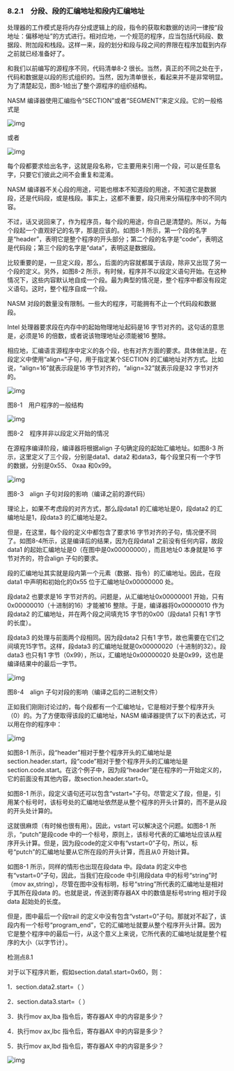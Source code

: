 ### 8.2.1　分段、段的汇编地址和段内汇编地址

处理器的工作模式是将内存分成逻辑上的段，指令的获取和数据的访问一律按“段地址：偏移地址”的方式进行。相对应地，一个规范的程序，应当包括代码段、数据段、附加段和栈段。这样一来，段的划分和段与段之间的界限在程序加载到内存之前就已经准备好了。

和我们以前编写的源程序不同，代码清单8-2 很长。当然，真正的不同之处在于，代码和数据是以段的形式组织的。当然，因为清单很长，看起来并不是非常明显。为了清楚起见，图8-1给出了整个源程序的组织结构。

NASM 编译器使用汇编指令“SECTION”或者“SEGMENT”来定义段。它的一般格式是

![img](../0-Assets/Epubook/x86汇编语言从实模式到保护模式_李忠_等_Z_Library/images/00245.jpeg)

或者

![img](../0-Assets/Epubook/x86汇编语言从实模式到保护模式_李忠_等_Z_Library/images/00246.jpeg)

每个段都要求给出名字，这就是段名称，它主要用来引用一个段，可以是任意名字，只要它们彼此之间不会重复和混淆。

NASM 编译器不关心段的用途，可能也根本不知道段的用途，不知道它是数据段，还是代码段，或是栈段。事实上，这都不重要，段只用来分隔程序中的不同内容。

不过，话又说回来了，作为程序员，每个段的用途，你自己是清楚的。所以，为每个段起一个直观好记的名字，那是应该的。如图8-1 所示，第一个段的名字是“header”，表明它是整个程序的开头部分；第二个段的名字是“code”，表明这是代码段；第三个段的名字是“data”，表明这是数据段。

比较重要的是，一旦定义段，那么，后面的内容就都属于该段，除非又出现了另一个段的定义。另外，如图8-2 所示，有时候，程序并不以段定义语句开始。在这种情况下，这些内容默认地自成一个段。最为典型的情况是，整个程序中都没有段定义语句。这时，整个程序自成一个段。

NASM 对段的数量没有限制。一些大的程序，可能拥有不止一个代码段和数据段。

Intel 处理器要求段在内存中的起始物理地址起码是16 字节对齐的。这句话的意思是，必须是16 的倍数，或者说该物理地址必须能被16 整除。

相应地，汇编语言源程序中定义的各个段，也有对齐方面的要求。具体做法是，在段定义中使用“align=”子句，用于指定某个SECTION 的汇编地址对齐方式。比如说，“align=16”就表示段是16 字节对齐的，“align=32”就表示段是32 字节对齐的。

![img](../0-Assets/Epubook/x86汇编语言从实模式到保护模式_李忠_等_Z_Library/images/00247.jpeg)

图8-1　用户程序的一般结构

![img](../0-Assets/Epubook/x86汇编语言从实模式到保护模式_李忠_等_Z_Library/images/00248.jpeg)

图8-2　程序并非以段定义开始的情况

在源程序编译阶段，编译器将根据align 子句确定段的起始汇编地址。如图8-3 所示，这里定义了三个段，分别是data1、data2 和data3，每个段里只有一个字节的数据，分别是0x55、 0xaa 和0x99。

![img](../0-Assets/Epubook/x86汇编语言从实模式到保护模式_李忠_等_Z_Library/images/00249.jpeg)

图8-3　align 子句对段的影响（编译之前的源代码）

理论上，如果不考虑段的对齐方式，那么段data1 的汇编地址是0，段data2 的汇编地址是1，段data3 的汇编地址是2。

但是，在这里，每个段的定义中都包含了要求16 字节对齐的子句，情况便不同了。如图8-4所示，这是编译后的结果，因为在段data1 之前没有任何内容，故段data1 的起始汇编地址是0（在图中是0x00000000），而且地址0 本身就是16 字节对齐的，符合align 子句的要求。

段的汇编地址其实就是段内第一个元素（数据、指令）的汇编地址。因此，在段data1 中声明和初始化的0x55 位于汇编地址0x00000000 处。

段data2 也要求是16 字节对齐的。问题是，从汇编地址0x00000001 开始，只有0x00000010（十进制的16）才能被16 整除。于是，编译器将0x00000010 作为段data2 的汇编地址，并在两个段之间填充15 字节的0x00（段data1 只有1 字节的长度）。

段data3 的处理与前面两个段相同。因为段data2 只有1 字节，故也需要在它们之间填充15字节。这样，段data3 的汇编地址就是0x00000020（十进制的32）。段data3 也只有1 字节（0x99），所以，汇编地址0x00000020 处是0x99，这也是编译结果中的最后一字节。

![img](../0-Assets/Epubook/x86汇编语言从实模式到保护模式_李忠_等_Z_Library/images/00250.jpeg)

图8-4　align 子句对段的影响（编译之后的二进制文件）

正如我们刚刚讨论过的，每个段都有一个汇编地址，它是相对于整个程序开头（0）的。为了方便取得该段的汇编地址，NASM 编译器提供了以下的表达式，可以用在你的程序中：

![img](../0-Assets/Epubook/x86汇编语言从实模式到保护模式_李忠_等_Z_Library/images/00251.jpeg)

如图8-1 所示，段“header”相对于整个程序开头的汇编地址是section.header.start，段“code”相对于整个程序开头的汇编地址是section.code.start。在这个例子中，因为段“header”是在程序的一开始定义的，它的前面没有其他内容，故section.header.start=0。

如图8-1 所示，段定义语句还可以包含“vstart=”子句。尽管定义了段，但是，引用某个标号时，该标号处的汇编地址依然是从整个程序的开头计算的，而不是从段的开头处计算的。

这就很麻烦（有时候也很有用）。因此，vstart 可以解决这个问题。如图8-1 所示，“putch”是段code 中的一个标号，原则上，该标号代表的汇编地址应该从程序开头计算。但是，因为段code的定义中有“vstart=0”子句，所以，标号“putch”的汇编地址要从它所在段的开头计算，而且从0 开始计算。

如图8-1 所示，同样的情形也出现在段data 中。段data 的定义中也有“vstart=0”子句，因此，当我们在段code 中引用段data 中的标号“string”时（mov ax,string），尽管在图中没有标明，标号“string”所代表的汇编地址是相对于其所在段data 的。也就是说，传送到寄存器AX 中的数值是标号string 相对于段data 起始处的长度。

但是，图中最后一个段trail 的定义中没有包含“vstart=0”子句。那就对不起了，该段内有一个标号“program_end”，它的汇编地址就要从整个程序开头计算。因为它是整个程序中的最后一行，从这个意义上来说，它所代表的汇编地址就是整个程序的大小（以字节计）。

检测点8.1

对于以下程序片断，假如section.data1.start=0x60，则：

1．section.data2.start=（ ）

2．section.data3.start=（ ）

3．执行mov ax,lba 指令后，寄存器AX 中的内容是多少？

4．执行mov ax,lbc 指令后，寄存器AX 中的内容是多少？

5．执行mov ax,lbd 指令后，寄存器AX 中的内容是多少？

![img](../0-Assets/Epubook/x86汇编语言从实模式到保护模式_李忠_等_Z_Library/images/00252.jpeg)